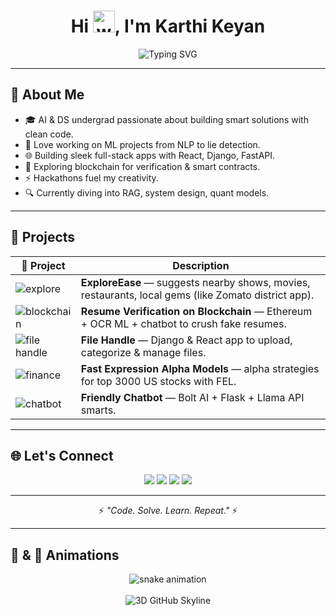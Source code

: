 <h1 align="center">
  Hi <img src="https://media.giphy.com/media/hvRJCLFzcasrR4ia7z/giphy.gif" width="35" alt="wave">, I'm Karthi Keyan
</h1>

<div align="center">
  <img src="https://readme-typing-svg.herokuapp.com?font=Fira+Code&weight=500&size=24&pause=1000&color=F7A41D&center=true&vCenter=true&width=440&lines=AI+%26+DS+Engineer;Full-Stack+Dev+%7C+ML+%7C+Blockchain;Building+cool+stuff+everyday..." alt="Typing SVG" />
</div>

---

## 🚀 About Me

- 🎓 AI & DS undergrad passionate about building smart solutions with clean code.  
- 🤖 Love working on ML projects from NLP to lie detection.  
- 🌐 Building sleek full-stack apps with React, Django, FastAPI.  
- 🔗 Exploring blockchain for verification & smart contracts.  
- ⚡ Hackathons fuel my creativity.  
- 🔍 Currently diving into RAG, system design, quant models.

---

## 🚀 Projects

| 🚀 Project | Description |
|-----------|-------------|
| <img src="https://img.icons8.com/fluency/48/000000/compass.png" alt="explore"> | **ExploreEase** — suggests nearby shows, movies, restaurants, local gems (like Zomato district app). |
| <img src="https://img.icons8.com/color/48/blockchain.png" alt="blockchain"> | **Resume Verification on Blockchain** — Ethereum + OCR ML + chatbot to crush fake resumes. |
| <img src="https://img.icons8.com/external-flat-juicy-fish/48/external-folder-web-design-flat-juicy-fish.png" alt="file handle"> | **File Handle** — Django & React app to upload, categorize & manage files. |
| <img src="https://img.icons8.com/external-flaticons-flat-flat/48/external-stock-stock-market-flaticons-flat-flat.png" alt="finance"> | **Fast Expression Alpha Models** — alpha strategies for top 3000 US stocks with FEL. |
| <img src="https://img.icons8.com/external-smashingstocks-flat-smashing-stocks/48/external-chatbot-marketing-smashingstocks-flat-smashing-stocks.png" alt="chatbot"> | **Friendly Chatbot** — Bolt AI + Flask + Llama API smarts. |

---

## 🌐 Let's Connect

<p align="center">
  <a href="mailto:karthikeyan060311@gmail.com"><img src="https://img.shields.io/badge/Gmail-D14836?style=for-the-badge&logo=gmail&logoColor=white"/></a>
  <a href="https://linkedin.com/in/karthikeyan-k-r-494a0a2a1"><img src="https://img.shields.io/badge/LinkedIn-0A66C2?style=for-the-badge&logo=linkedin&logoColor=white"/></a>
  <a href="https://github.com/Batman0603"><img src="https://img.shields.io/badge/GitHub-100000?style=for-the-badge&logo=github&logoColor=white"/></a>
  <a href="https://instagram.com/dany_koker_11kr"><img src="https://img.shields.io/badge/Instagram-E4405F?style=for-the-badge&logo=instagram&logoColor=white"/></a>
</p>

---

<p align="center">⚡ <i>"Code. Solve. Learn. Repeat."</i> ⚡</p>

---

## 🐍 & 🌇 Animations

<div align="center">
  <img src="https://github.com/Batman0603/Batman0603/raw/output/github-contribution-grid-snake.svg" alt="snake animation" style="max-width:100%;"/>
</div>

<br/>

<div align="center">
  <img src="https://github.com/Batman0603/Batman0603/raw/output/github-skyline.gif" alt="3D GitHub Skyline" style="max-width:100%;"/>
</div>
